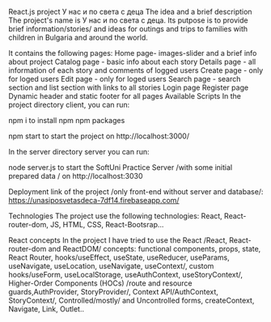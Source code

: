 React.js project У нас и по света с деца
The idea and a brief description
Thе project's name is У нас и по света с деца. Its putpose is to provide brief information/stories/ and ideas for outings and trips to families with children in Bulgaria and around the world.

It contains the following pages:
Home page- images-slider and a brief info about project
Catalog page - basic info about each story
Details page - all information of each story and comments of logged users
Create page - only for loged users
Edit page - only for loged users
Search page - search section and list section with links to all stories
Login page
Register page
Dynamic header and static footer for all pages
Available Scripts
In the project directory client, you can run:

npm i
to install npm npm packages

npm start
to start the project on http://localhost:3000/

In the server directory server you can run:

node server.js
to start the SoftUni Practice Server /with some initial prepared data / on http://localhost:3030

Deployment
link of the project /only front-end without server and database/: https://unasiposvetasdeca-7df14.firebaseapp.com/

Technologies
The project use the following technologies: React, React-router-dom, JS, HTML, CSS, React-Bootsrap...

React concepts
In the project I have tried to use the React /React, React-router-dom and ReactDOM/ concepts: functional components, props, state, React Router, hooks/useEffect, useState, useReducer, useParams, useNavigate, useLocation, useNavigate, useContext/, custom hooks/useForm, useLocalStorage, useAuthContext, useStoryContext/, Higher-Order Components (HOCs) /route and resource guards,AuthProvider, StoryProvider/, Context API/AuthContext, StoryContext/, Controlled/mostly/ and Uncontrolled forms, createContext, Navigate, Link, Outlet..